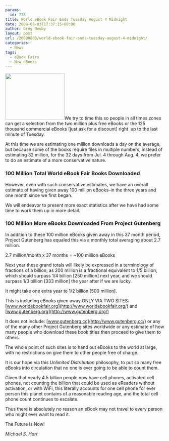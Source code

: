 ```yaml
---
params:
  id: 778
title: World eBook Fair Ends Tuesday August 4 Midnight
date: 2009-08-03T17:37:15+00:00
author: Greg Newby
layout: post
url: /20090803/world-ebook-fair-ends-tuesday-august-4-midnight/
categories:
  - News
tags:
  - eBook Fairs
  - New eBooks
---
```

<img class="alignleft" title="World eBook Fair" src="/images/world-ebook-fair-logo.jpg" alt="" width="188" height="147" />We try to time this so people in all times zones can get a selection from the two million plus free eBooks or the 125  thousand commercial eBooks [just ask for a discount] right  up to the last minute of Tuesday.

At this time we are estimating one million downloads a day on the average, but because some of the books require files in multiple numbers, instead of estimating 32 million, for the 32 days from Jul. 4 through Aug. 4, we prefer to do an estimate of a more conservative nature.

### 100 Million Total World eBook Fair Books Downloaded

However, even with such conservative estimates, we have an overall estimate of having given away 100 million eBooks–in the three years and one month since we first began.

We will endeavor to present more exact statistics after we have had some time to work them up in more detail.

### 100 Million More eBooks Downloaded From Project Gutenberg

In addition to these 100 million eBooks given away in this 37 month period, Project Gutenberg has equaled this via a monthly total averaging about 2.7 million.

2.7 million/month x 37 months = ~100 million eBooks

Next year these grand totals will likely be expressed in a terminology of fractions of a billion, as 200 million is a fractional equivalent to 1/5 billion, which should surpass 1/4 billion [250 million] next year, and we should surpass 1/3 billion [333 million] the year after if we are lucky.

It might take one extra year to 1/2 billion [500 million].

This is including eBooks given away ONLY VIA TWO SITES: [www.worldebookfair.org](http://www.worldebookfair.org/) and [www.gutenberg.org](http://www.gutenberg.org/)

It does not include: [www.gutenberg.cc](http://www.gutenberg.cc/) or any of the many other Project Gutenberg sites worldwide or any estimate of how many people who download these book titles then proceed to give them to others.

The whole point of such sites is to hand out eBooks to the world at large, with no restrictions on give them to other people free of charge.

It is our hope via this _Unlimited Distribution_ philosophy, to put so many free eBooks into circulation that no one is ever going to be able to count them.

Given that nearly 4.5 billion people now have cell phones, activated cell phones, not counting the billion that could be used as eReaders without activation, or with WiFi, this literally accounts for one cell phone for ever person this planet contains of a reasonable reading age, and the total cell phone count continues to escalate.

Thus there is absolutely no reason an eBook may not travel to every person who might ever want to read it.

The Future Is Now!

_Michael S. Hart_
